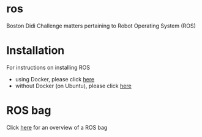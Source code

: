 # ros
Boston Didi Challenge matters pertaining to Robot Operating System (ROS)

# Installation
For instructions on installing ROS 
- using Docker, please click [here](./docs/installation.md)
- without Docker (on Ubuntu), please click [here](./docs/installation_without_docker.md)

# ROS bag
Click [here](./docs/rosbag.md) for an overview of a ROS bag
